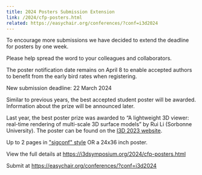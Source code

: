 ```yaml
---
title: 2024 Posters Submission Extension
link: /2024/cfp-posters.html
related: https://easychair.org/conferences/?conf=i3d2024
---
```


To encourage more submissions we have decided to extend the deadline for posters by one week.

Please help spread the word to your colleagues and collaborators.

The poster notification date remains on April 8 to enable accepted authors to benefit from the early bird rates when registering.

New submission deadline: 22 March 2024

<!--more-->

Similar to previous years, the best accepted student poster will be awarded. Information about the prize will be announced later.

Last year, the best poster prize was awarded to “A lightweight 3D viewer: real-time rendering of multi-scale 3D surface models” by Rui Li (Sorbonne University). The poster can be found on the [I3D 2023 website](https://i3dsymposium.org/2023/posters.html).

Up to 2 pages in <a href="https://www.siggraph.org/learn/instructions-authors">"sigconf" style</a> OR a 24x36 inch poster.

View the full details at <https://i3dsymposium.org/2024/cfp-posters.html>

Submit at <https://easychair.org/conferences/?conf=i3d2024>
